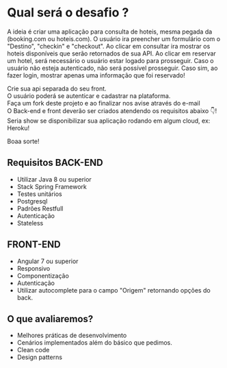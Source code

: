 # Qual será o desafio ?

  A ideia é criar uma aplicação para consulta de hoteis, mesma pegada da (booking.com ou hoteis.com).
  O usuário ira preencher um formulário com o "Destino", "checkin" e "checkout".
  Ao clicar em consultar ira mostrar os hoteis disponíveis que serão retornados de sua API.
  Ao clicar em reservar um hotel, será necessário o usuário estar logado para prosseguir.
  Caso o usuário não esteja autenticado, não será possível prosseguir.
  Caso sim, ao fazer login, mostrar apenas uma informação que foi reservado!
  
  Crie sua api separada do seu front.
  <br>
  O usuário poderá se autenticar e cadastrar na plataforma.
  <br>
  Faça um fork deste projeto e ao finalizar nos avise através do e-mail
  <br>
  O Back-end e front deverão ser criados atendendo os requisitos abaixo 👇!
  <br>
  Seria show se disponibilizar sua aplicação rodando em algum cloud, ex: Heroku!
  
  Boaa sorte!
  
 
## Requisitos BACK-END
  - Utilizar Java 8 ou superior
  - Stack Spring Framework
  - Testes unitários
  - Postgresql
  - Padrões Restfull
  - Autenticação
  - Stateless

## FRONT-END
  - Angular 7 ou superior
  - Responsivo
  - Componentização
  - Autenticação
  - Utilizar autocomplete para o campo "Origem" retornando opções do back.
 
## O que avaliaremos?
  - Melhores práticas de desenvolvimento
  - Cenários implementados além do básico que pedimos.
  - Clean code
  - Design patterns
    
